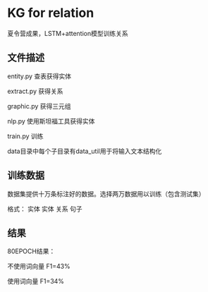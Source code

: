 # KG for relation

夏令营成果，LSTM+attention模型训练关系

## 文件描述

entity.py 查表获得实体

extract.py 获得关系

graphic.py 获得三元组

nlp.py 使用斯坦福工具获得实体

train.py 训练

data目录中每个子目录有data_util用于将输入文本结构化

## 训练数据

数据集提供十万条标注好的数据。选择两万数据用以训练（包含测试集）

格式： 实体  实体  关系  句子


## 结果

80EPOCH结果：

不使用词向量      F1=43%

使用词向量       F1=34%




